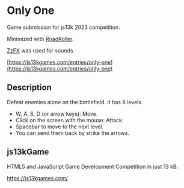 # Only One

Game submission for js13k 2023 competition.

Minimized with [RoadRoller](https://github.com/lifthrasiir/roadroller/).

[ZzFX](https://github.com/KilledByAPixel/ZzFX) was used for sounds.

[https://js13kgames.com/entries/only-one](https://js13kgames.com/entries/only-one)

## Description
Defeat enemies alone on the battlefield. It has 8 levels.

* W, A, S, D (or arrow keys): Move.
* Click on the screen with the mouse: Attack.
* Spacebar to move to the next level.
* You can send them back by strike the arrows.

## js13kGame
HTML5 and JavaScript Game Development Competition in just 13 kB.

https://js13kgames.com/
